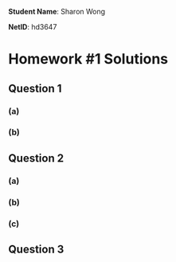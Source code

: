 **Student Name**:  Sharon Wong

**NetID**: hd3647

# Homework #1 Solutions

## Question 1

### (a)

### (b)

## Question 2

### (a)

### (b)

### (c)

## Question 3
